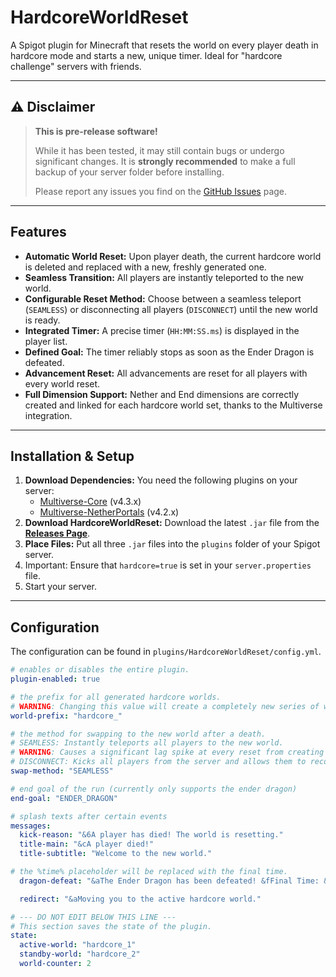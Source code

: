 # HardcoreWorldReset

A Spigot plugin for Minecraft that resets the world on every player death in hardcore mode and starts a new, unique timer. Ideal for "hardcore challenge" servers with friends.

---
## ⚠️ Disclaimer

> **This is pre-release software!**
>
> While it has been tested, it may still contain bugs or undergo significant changes. It is **strongly recommended** to make a full backup of your server folder before installing.
>
> Please report any issues you find on the [GitHub Issues](https://github.com/<your-github-name>/hardcore-world-reset/issues) page.

---

## Features

- **Automatic World Reset:** Upon player death, the current hardcore world is deleted and replaced with a new, freshly generated one.
- **Seamless Transition:** All players are instantly teleported to the new world.
- **Configurable Reset Method:** Choose between a seamless teleport (`SEAMLESS`) or disconnecting all players (`DISCONNECT`) until the new world is ready.
- **Integrated Timer:** A precise timer (`HH:MM:SS.ms`) is displayed in the player list.
- **Defined Goal:** The timer reliably stops as soon as the Ender Dragon is defeated.
- **Advancement Reset:** All advancements are reset for all players with every world reset.
- **Full Dimension Support:** Nether and End dimensions are correctly created and linked for each hardcore world set, thanks to the Multiverse integration.

---

## Installation & Setup

1.  **Download Dependencies:** You need the following plugins on your server:
    * [Multiverse-Core](https://dev.bukkit.org/projects/multiverse-core) (v4.3.x)
    * [Multiverse-NetherPortals](https://dev.bukkit.org/projects/multiverse-netherportals) (v4.2.x)
2.  **Download HardcoreWorldReset:** Download the latest `.jar` file from the **[Releases Page](https://github.com/kdltmhl/hardcore-world-reset/releases)**.
3.  **Place Files:** Put all three `.jar` files into the `plugins` folder of your Spigot server.
4.  Important: Ensure that `hardcore=true` is set in your `server.properties` file.
5.  Start your server.

---

## Configuration

The configuration can be found in `plugins/HardcoreWorldReset/config.yml`.

```yaml
# enables or disables the entire plugin.
plugin-enabled: true

# the prefix for all generated hardcore worlds.
# WARNING: Changing this value will create a completely new series of worlds!
world-prefix: "hardcore_"

# the method for swapping to the new world after a death.
# SEAMLESS: Instantly teleports all players to the new world.
# WARNING: Causes a significant lag spike at every reset from creating the new standby world
# DISCONNECT: Kicks all players from the server and allows them to reconnect once the new world is ready.
swap-method: "SEAMLESS"

# end goal of the run (currently only supports the ender dragon)
end-goal: "ENDER_DRAGON"

# splash texts after certain events
messages:
  kick-reason: "&6A player has died! The world is resetting."
  title-main: "&cA player died!"
  title-subtitle: "Welcome to the new world."

# the %time% placeholder will be replaced with the final time.
  dragon-defeat: "&aThe Ender Dragon has been defeated! &fFinal Time: &e%time%"

  redirect: "&aMoving you to the active hardcore world."

# --- DO NOT EDIT BELOW THIS LINE ---
# This section saves the state of the plugin.
state:
  active-world: "hardcore_1"
  standby-world: "hardcore_2"
  world-counter: 2